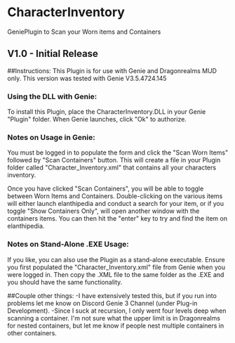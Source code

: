 # CharacterInventory
GeniePlugin to Scan your Worn items and Containers

## V1.0 - Initial Release

##Instructions:
This Plugin is for use with Genie and Dragonrealms MUD only. This version was tested with Genie V3.5.4724.145

### Using the DLL with Genie:
To install this Plugin, place the CharacterInventory.DLL in your Genie "Plugin" folder. When Genie launches, click "Ok" to authorize. 

### Notes on Usage in Genie:
You must be logged in to populate the form and click the "Scan Worn Items" followed by "Scan Containers" button. This will create a file in your Plugin folder called "Character_Inventory.xml" that contains all your characters inventory. 

Once you have clicked "Scan Containers", you will be able to toggle between Worn Items and Containers. Double-clicking on the various items will either launch elanthipedia and conduct a search for your item, or if you toggle "Show Containers Only", will open another window with the containers items. You can then hit the "enter" key to try and find the item on elanthipedia. 

### Notes on Stand-Alone .EXE Usage:
If you like, you can also use the Plugin as a stand-alone executable. Ensure you first populated the "Character_Inventory.xml" file from Genie when you were logged in. Then copy the .XML file to the same folder as the .EXE and you should have the same functionality. 

##Couple other things:
-I have extensively tested this, but if you run into problems let me know on Discord Genie 3 Channel (under Plug-in Development). 
-Since I suck at recursion, I only went four levels deep when scanning a container. I'm not sure what the upper limit is in Dragonrealms for nested containers, but let me know if people nest multiple containers in other containers. 

